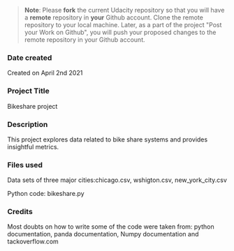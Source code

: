 >**Note**: Please **fork** the current Udacity repository so that you will have a **remote** repository in **your** Github account. Clone the remote repository to your local machine. Later, as a part of the project "Post your Work on Github", you will push your proposed changes to the remote repository in your Github account.

### Date created
Created on April 2nd 2021

### Project Title
Bikeshare project

### Description
This project explores data related to bike share systems and provides insightful metrics.

### Files used
Data sets of three major cities:chicago.csv, wshigton.csv, new_york_city.csv

Python code: bikeshare.py

### Credits
Most doubts on how to write some of the code were taken from: python documentation, panda documentation, Numpy documentation and tackoverflow.com
